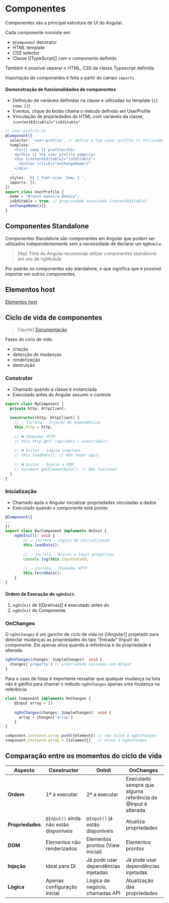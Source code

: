 # Componentes

Componentes são a principal estrutura de UI do Angular.

Cada componente consiste em:

- `@Component` decorator
- HTML template
- CSS selector
- Classe [[TypeScript]] com o componento definido

Também é possível separar o HTML, CSS da classe Typescript definida.

Importação de componentes é feita a partir do campo `imports`.

#### Demonstração de funcionalidades de componentes

- Definição de variáveis definidas na classe e utilizadas no template (`{{ nome }}`)
- Eventos, clique do botão chama o método definido em UserProfile
- Vinculação de propriedades do HTML com variáveis da classe,  `[contentEditable]="isEditable"`

```typescript
// user-profile.ts
@Component({
  selector: 'user-profile', // define a tag <user-profile /> utilizada em outros templates
  template: `
    <h1>{{ nome }} profile</h1>
    <p>This is the user profile page</p>
    <div [contentEditable]="isEditable">
      <button (click)="onChangeName()"
    </div>
  `,  
  styles: `h1 { font-size: 3em; } `,
  imports: [],
})
export class UserProfile { 
  nome = "Brunin maneiro demais";
  isEditable = true; // propriedade associada [contentEditable]
  onChangeName(){} 
}
```

## Componentes Standalone

Componentes Standalone são componentes em Angular que podem ser utilizados independentemente sem a necessidade de declarar um `NgModule`.

> [!tip] Time do Angular recomenda utilizar componentes standalone em vez de ngModule

Por padrão os componentes são standalone, o que significa que é possível importar em outros componentes.

## Elementos host

[Elementos host](https://angular.dev/guide/components/host-elements)

## Ciclo de vida de componentes

> [!quote] [Documentação](https://angular.dev/guide/components/lifecycle)

Fases do ciclo de vida:

- criação
- detecção de mudanças
- renderização
- destruição

### Construtor

- Chamado quando a classe é instanciada
- Executado antes do Angular assumir o controle

```ts
export class MyComponent {
  private http: HttpClient;
  
  constructor(http: HttpClient) {
    // ✅ Correto - Injeção de dependências
    this.http = http;
	
	// ❌ Chamadas HTTP
    // this.http.get('/api/data').subscribe();
  
    // ❌ Evitar - Lógica complexa
    // this.loadData(); // Não fazer aqui!
    
    // ❌ Evitar - Acesso a DOM
    // document.getElementById(); // Não funciona!
  }
}
```

### Inicialização

- Chamado após o Angular inicializar propriedades vinculadas a dados
- Executado quando o componente está pronto

```ts
@Component({
...
})
export class BarComponent implements OnInit {
	ngOnInit(): void {
	    // ✅ Correto - Lógica de inicialização
	    this.loadData();
	    
	    // ✅ Correto - Acesso a Input properties
	    console.log(this.inputValue);
	    
	    // ✅ Correto - Chamadas HTTP
	    this.fetchData();
	}
}
```

#### Ordem de Execução do `ngOnInit`:

1. `ngOnInit` de [[Diretivas]] é executado antes do
2. `ngOnInit` do Componente.

### OnChanges

O `ngOnChanges` é um gancho de ciclo de vida no [[Angular]] projetado para detectar mudanças as propriedades do tipo "Entrada" (Input) do componente. Ele apenas ativa quando a referência é da propriedade é alterada.

```ts
ngOnChanges(changes: SimpleChanges): void {
  changes['property'] // propriedade assinada com @Input
}
```

Para o caso de listas é importante ressaltar que qualquer mudança na lista não é gatilho para chamar o método `ngOnChanges` apenas uma mudança na referência.

```ts
class Component implements OnChanges {
	@Input array = []
	
	ngOnChanges(changes: SimpleChanges): void {
	  array = changes['array']
	}
}

component.instance.array.push({element}) // não ativa o ngOnChanges
component.instance.array = [{element}]   // ativa o ngOnChanges
```

## Comparação entre os momentos do ciclo de vida

| Aspecto          | Constructor                            | OnInit                              | OnChanges                                                   |
| ---------------- | -------------------------------------- | ----------------------------------- | ----------------------------------------------------------- |
| **Ordem**        | 1º a executar                          | 2º a executar                       | Executado sempre que alguma referência de @Input é alterada |
| **Propriedades** | `@Input()` ainda não estão disponíveis | `@Input()` já estão disponíveis     | Atualiza propriedades                                       |
| **DOM**          | Elementos não renderizados             | Elementos prontos (View inicial)    | Elementos prontos                                           |
| **Injeção**      | Ideal para DI                          | Já pode usar dependências injetadas | Já pode usar dependências injetadas                         |
| **Lógica**       | Apenas configuração inicial            | Lógica de negócio, chamadas API     | Atualização das propriedades                                |
